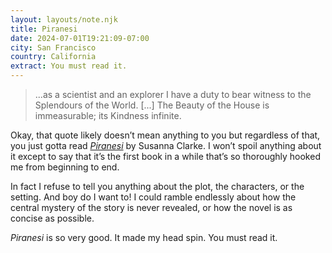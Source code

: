 ```yaml
---
layout: layouts/note.njk
title: Piranesi
date: 2024-07-01T19:21:09-07:00
city: San Francisco
country: California
extract: You must read it.
---
```


> ...as a scientist and an explorer I have a duty to bear witness to the Splendours of the World. [...] The Beauty of the House is immeasurable; its Kindness infinite.

Okay, that quote likely doesn’t mean anything to you but regardless of that, you just gotta read _[Piranesi](https://bookshop.org/p/books/piranesi-susanna-clarke/15861178)_ by Susanna Clarke. I won’t spoil anything about it except to say that it’s the first book in a while that’s so thoroughly hooked me from beginning to end. 

In fact I refuse to tell you anything about the plot, the characters, or the setting. And boy do I want to! I could ramble endlessly about how the central mystery of the story is never revealed, or how the novel is as concise as possible. 

_Piranesi_ is so very good. It made my head spin. You must read it.
